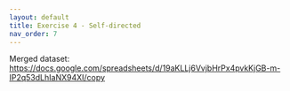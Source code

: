 ```yaml
---
layout: default
title: Exercise 4 - Self-directed
nav_order: 7
---
```




Merged dataset: https://docs.google.com/spreadsheets/d/19aKLLj6VvjbHrPx4pvkKjGB-m-IP2q53dLhIaNX94XI/copy